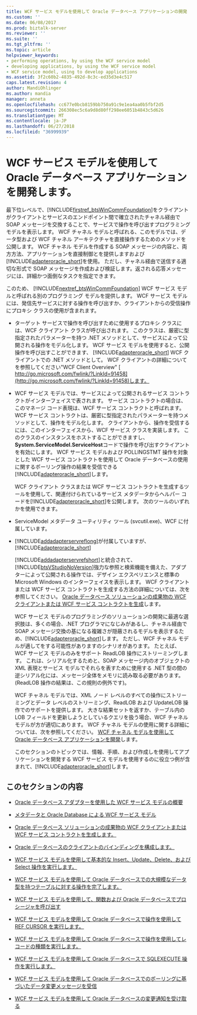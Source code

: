 ```yaml
---
title: WCF サービス モデルを使用して Oracle データベース アプリケーションの開発 |Microsoft Docs
ms.custom: ''
ms.date: 06/08/2017
ms.prod: biztalk-server
ms.reviewer: ''
ms.suite: ''
ms.tgt_pltfrm: ''
ms.topic: article
helpviewer_keywords:
- performing operations, by using the WCF service model
- developing applications, by using the WCF service model
- WCF service model, using to develop applications
ms.assetid: 3f2c60b2-4835-492d-8c3c-ed35d3e4c517
caps.latest.revision: 4
author: MandiOhlinger
ms.author: mandia
manager: anneta
ms.openlocfilehash: cc677e0bcb8159bb750a91c9e1ea4aa0b5fbf2d5
ms.sourcegitcommit: 266308ec5c6a9d8d80ff298ee6051b4843c5d626
ms.translationtype: MT
ms.contentlocale: ja-JP
ms.lasthandoff: 06/27/2018
ms.locfileid: "36999939"
---
```

# <a name="develop-oracle-database-applications-using-the-wcf-service-model"></a>WCF サービス モデルを使用して Oracle データベース アプリケーションを開発します。
最下位レベルで、[!INCLUDE[firstref_btsWinCommFoundation](../../includes/firstref-btswincommfoundation-md.md)]をクライアントがクライアントとサービスのエンドポイント間で確立されたチャネル経由で SOAP メッセージを交換することで、サービスで操作を呼び出すプログラミング モデルを表示します。 WCF チャネル モデルと呼ばれる、このモデルでは、データ型および WCF チャネル アーキテクチャを直接操作するためのメソッドを公開します。 WCF チャネル モデルを作成する SOAP メッセージの内容と、両方方法、アプリケーションを直接制御とを提供しますおよび[!INCLUDE[adapteroracle_short](../../includes/adapteroracle-short-md.md)]を使用。 ただし、チャネル経由で送信する適切な形式で SOAP メッセージを作成および検証します。返される応答メッセージには、詳細かつ面倒なタスクを指定できます。  
  
 このため、 [!INCLUDE[nextref_btsWinCommFoundation](../../includes/nextref-btswincommfoundation-md.md)] WCF サービス モデルと呼ばれる別のプログラミング モデルを提供します。 WCF サービス モデルには、発信先サービスに対する操作を呼び出すか、クライアントからの受信操作にプロキシ クラスの使用が含まれます。  
  
- ターゲット サービスで操作を呼び出すために使用するプロキシ クラスには、WCF クライアント クラスが呼び出されます。 このクラスは、厳密に型指定されたパラメーターを持つ .NET メソッドとして、サービスによって公開される操作をモデル化します。 WCF サービス モデルを使用すると、公開操作を呼び出すことができます、 [!INCLUDE[adapteroracle_short](../../includes/adapteroracle-short-md.md)] WCF クライアントでの .NET メソッドとして。 WCF クライアントの詳細についてを参照してください"WCF Client Overview" [ http://go.microsoft.com/fwlink/?LinkId=91458](http://go.microsoft.com/fwlink/?LinkId=91458)します。  
  
- WCF サービス モデルでは、サービスによって公開されるサービス コントラクトがインターフェイスで表されます。 サービス コントラクトの場合は、このマネージ コード表現は、WCF サービス コントラクトと呼ばれます。 WCF サービス コントラクトは、厳密に型指定されたパラメーターを持つメソッドとして、操作をモデル化します。 クライアントから、操作を受信するには、このインターフェイスから、WCF サービス クラスを実装します。 このクラスのインスタンスをホストすることができますし、 **System.ServiceModel.ServiceHost**コードで操作を呼び出すクライアントを有効にします。 WCF サービス モデルおよび POLLINGSTMT 操作を対象とした WCF サービス コントラクトを使用して Oracle データベースの使用に関するポーリング操作の結果を受信できる[!INCLUDE[adapteroracle_short](../../includes/adapteroracle-short-md.md)]します。  
  
  WCF クライアント クラスまたは WCF サービス コントラクトを生成するツールを使用して、関連付けられているサービス メタデータからヘルパー コードを[!INCLUDE[adapteroracle_short](../../includes/adapteroracle-short-md.md)]を公開します。 次のツールのいずれかを使用できます。  
  
- ServiceModel メタデータ ユーティリティ ツール (svcutil.exe)、WCF に付属しています。  
  
- [!INCLUDE[addadapterservreflong](../../includes/addadapterservreflong-md.md)]が付属していますが、 [!INCLUDE[adapteroracle_short](../../includes/adapteroracle-short-md.md)]  
  
  [!INCLUDE[addadapterservrefshort](../../includes/addadapterservrefshort-md.md)]と統合されて、[!INCLUDE[btsVStudioNoVersion](../../includes/btsvstudionoversion-md.md)]強力な参照と検索機能を備えた、アダプターによって公開される操作では、デザイン エクスペリエンスと標準の Microsoft Windows のインターフェイスを表示します。 WCF クライアントまたは WCF サービス コントラクトを生成する方法の詳細については、次を参照してください。 [Oracle データベース ソリューションの成果物の WCF クライアントまたは WCF サービス コントラクトを生成](../../adapters-and-accelerators/adapter-oracle-database/create-a-wcf-client-or-wcf-service-contract-for-oracle-db-solution-artifacts.md)します。  
  
  WCF サービス モデルのプログラミングのソリューションの開発に最適な選択肢は、多くの場合、.NET プログラマになじみがあるし、チャネル経由で SOAP メッセージ交換の基になる複雑さが隠蔽されるモデルを表示するため、[!INCLUDE[adapteroracle_short](../../includes/adapteroracle-short-md.md)]します。 ただし、WCF チャネル モデルが適してをする可能性がありますのシナリオがあります。 たとえば、WCF サービス モデルのみをサポート ReadLOB 操作にストリーミングします。 これは、シリアル化するためと、SOAP メッセージ内のオブジェクトの XML 表現とサービス モデルでそれらを表すために使用する .NET 型の間の逆シリアル化には、メッセージ全体をメモリに読み取る必要があります。 (ReadLOB 操作の結果は、この規則の例外です)。  
  
  WCF チャネル モデルでは、XML ノード レベルのすべての操作にストリーミングとデータ レベルのストリーミング、ReadLOB および UpdateLOB 操作でのサポートを提供します。 大きな結果セットを返すか、テーブル内の LOB フィールドを更新しようとしているクエリを扱う場合、WCF チャネル モデルが方が適切にあります。 WCF チャネル モデルの使用に関する詳細については、次を参照してください。 [WCF チャネル モデルを使用して Oracle データベース アプリケーションを開発](../../adapters-and-accelerators/adapter-oracle-database/develop-oracle-database-applications-using-the-wcf-channel-model.md)します。  
  
  このセクションのトピックでは、情報、手順、および作成しを使用してアプリケーションを開発する WCF サービス モデルを使用するのに役立つ例が含まれて、[!INCLUDE[adapteroracle_short](../../includes/adapteroracle-short-md.md)]します。  
  
## <a name="in-this-section"></a>このセクションの内容  
  
-   [Oracle データベース アダプターを使用した WCF サービス モデルの概要](../../adapters-and-accelerators/adapter-oracle-database/overview-of-the-wcf-service-model-with-the-oracle-database-adapter.md)  
  
-   [メタデータと Oracle Database による WCF サービス モデル](../../adapters-and-accelerators/adapter-oracle-database/metadata-and-the-wcf-service-model-with-oracle-database.md)  
  
-   [Oracle データベース ソリューションの成果物の WCF クライアントまたは WCF サービス コントラクトを生成します。](../../adapters-and-accelerators/adapter-oracle-database/create-a-wcf-client-or-wcf-service-contract-for-oracle-db-solution-artifacts.md)  
  
-   [Oracle データベースのクライアントのバインディングを構成します。](../../adapters-and-accelerators/adapter-oracle-database/configure-a-client-binding-for-the-oracle-database.md)  
  
-   [WCF サービス モデルを使用して基本的な Insert、Update、Delete、および Select 操作を実行します。](../../adapters-and-accelerators/adapter-oracle-database/insert-update-delete-select-operations-in-oracle-db-using-a-wcf-service.md)  
  
-   [WCF サービス モデルを使用して Oracle データベースでの大規模なデータ型を持つテーブルに対する操作を完了します。](../../adapters-and-accelerators/adapter-oracle-database/run-operations-on-tables-with-large-data-types-in-oracle-db-using-a-wcf-service.md)  
  
-   [WCF サービス モデルを使用して、関数および Oracle データベースでプロシージャを呼び出す](../../adapters-and-accelerators/adapter-oracle-database/invoke-functions-and-procedures-in-oracle-database-using-the-wcf-service-model.md)  
  
-   [WCF サービス モデルを使用して Oracle データベースで操作を使用して REF CURSOR を実行します。](../../adapters-and-accelerators/adapter-oracle-database/run-operations-using-ref-cursors-in-oracle-database-using-the-wcf-service-model.md)  
  
-   [WCF サービス モデルを使用して Oracle データベースで操作を使用してレコードの種類を実行します。](../../adapters-and-accelerators/adapter-oracle-database/using-record-types-in-oracle-database-using-the-wcf-service-model.md)  
  
-   [WCF サービス モデルを使用して Oracle データベースで SQLEXECUTE 操作を実行します。](../../adapters-and-accelerators/adapter-oracle-database/run-sqlexecute-operation-in-oracle-database-using-the-wcf-service-model.md)  
  
-   [WCF サービス モデルを使用して Oracle データベースでのポーリングに基づいたデータ変更メッセージを受信](../../adapters-and-accelerators/adapter-oracle-database/receive-polling-based-data-changed-messages-in-oracle-db-using-a-wcf-service.md)  
  
-   [WCF サービス モデルを使用して Oracle データベースの変更通知を受け取る](../../adapters-and-accelerators/adapter-oracle-database/receive-oracle-database-change-notifications-using-the-wcf-service-model1.md)